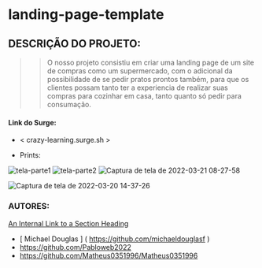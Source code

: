 # landing-page-template

## DESCRIÇÃO DO PROJETO:

>> O nosso projeto consistiu em criar uma landing page de um site de compras como um supermercado, com o adicional da possibilidade de se pedir pratos prontos também, para que os clientes possam tanto ter a experiencia de realizar suas compras para cozinhar em casa, tanto quanto só pedir para consumação.



 #### Link do Surge:
- < crazy-learning.surge.sh >

- Prints:

![tela-parte1](https://user-images.githubusercontent.com/99002422/159186857-3c3a6254-41ad-4d56-b3a9-19a6b98816ea.png)
![tela-parte2](https://user-images.githubusercontent.com/99002422/159186866-c17a536e-bf5c-4779-8291-fbc3e55d006b.png)
![Captura de tela de 2022-03-21 08-27-58](https://user-images.githubusercontent.com/80003041/159234020-9972a5ef-fb45-409d-b272-6db1658d4d4d.png)


![Captura de tela de 2022-03-20 14-37-26](https://user-images.githubusercontent.com/99002422/159186879-2df3bf69-01c4-465b-8c39-1c307d03b62b.png)



 ### AUTORES:
[An Internal Link to a Section Heading](/guides/content/editing-an-existing-page#modifying-front-matter)
- [ Michael Douglas ] ( https://github.com/michaeldouglasf )
- https://github.com/Pabloweb2022
- https://github.com/Matheus0351996/Matheus0351996


